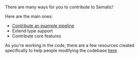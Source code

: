 There are many ways for you to contribute to Sematic!

Here are the main ones:

* [Contribute an example pipeline](./contribute-example.md)
* Extend type support
* Contribute core features

As you're working in the code, there are a few resources created specifically
to help people modifying the codebase
[here](https://github.com/sematic-ai/sematic/tree/main/developer-docs)